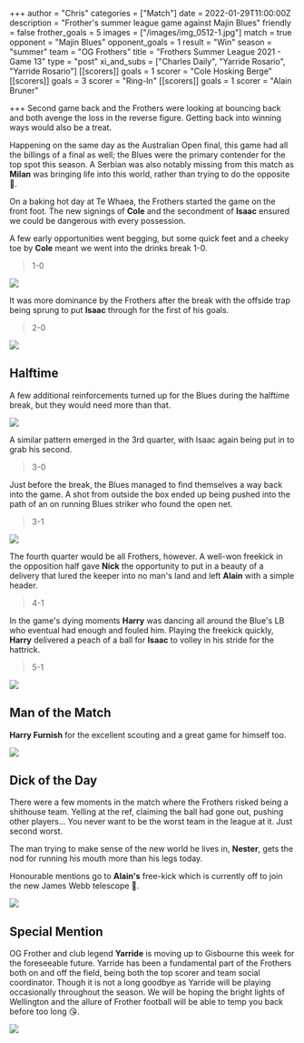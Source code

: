 +++
author = "Chris"
categories = ["Match"]
date = 2022-01-29T11:00:00Z
description = "Frother's summer league game against Majin Blues"
friendly = false
frother_goals = 5
images = ["/images/img_0512-1.jpg"]
match = true
opponent = "Majin Blues"
opponent_goals = 1
result = "Win"
season = "summer"
team = "OG Frothers"
title = "Frothers Summer League 2021 - Game 13"
type = "post"
xi_and_subs = ["Charles Daily", "Yarride Rosario", "Yarride Rosario"]
[[scorers]]
goals = 1
scorer = "Cole Hosking Berge"
[[scorers]]
goals = 3
scorer = "Ring-In"
[[scorers]]
goals = 1
scorer = "Alain Bruner"

+++
Second game back and the Frothers were looking at bouncing back and both avenge the loss in the reverse figure. Getting back into winning ways would also be a treat.

Happening on the same day as the Australian Open final, this game had all the billings of a final as well; the Blues were the primary contender for the top spot this season. A Serbian was also notably missing from this match as **Milan** was bringing life into this world, rather than trying to do the opposite 👀.

On a baking hot day at Te Whaea, the Frothers started the game on the front foot. The new signings of **Cole** and the secondment of **Isaac** ensured we could be dangerous with every possession.

A few early opportunities went begging, but some quick feet and a cheeky toe by **Cole** meant we went into the drinks break 1-0.

> 1-0

![](/images/img_0517-1.jpg)

It was more dominance by the Frothers after the break with the offside trap being sprung to put **Isaac** through for the first of his goals.

> 2-0

![](/images/img_0520-1.jpg)

## Halftime

A few additional reinforcements turned up for the Blues during the halftime break, but they would need more than that.

![](/images/img_0516-1.jpg)

A similar pattern emerged in the 3rd quarter, with Isaac again being put in to grab his second.

> 3-0

Just before the break, the Blues managed to find themselves a way back into the game. A shot from outside the box ended up being pushed into the path of an on running Blues striker who found the open net.

> 3-1

![](/images/img_0525-1.jpg)

The fourth quarter would be all Frothers, however. A well-won freekick in the opposition half gave **Nick** the opportunity to put in a beauty of a delivery that lured the keeper into no man's land and left **Alain** with a simple header.

> 4-1

In the game's dying moments **Harry** was dancing all around the Blue's LB who eventual had enough and fouled him. Playing the freekick quickly, **Harry** delivered a peach of a ball for **Isaac** to volley in his stride for the hattrick.

> 5-1

![](/images/img_0539-1.jpg)

## Man of the Match

**Harry Furnish** for the excellent scouting and a great game for himself too.

![](/images/img_0536-2.jpg)

## Dick of the Day

There were a few moments in the match where the Frothers risked being a shithouse team. Yelling at the ref, claiming the ball had gone out, pushing other players... You never want to be the worst team in the league at it. Just second worst.

The man trying to make sense of the new world he lives in, **Nester**, gets the nod for running his mouth more than his legs today.

Honourable mentions go to **Alain's** free-kick which is currently off to join the new James Webb telescope 🔭.

![](/images/img_0529-1.jpg)

## Special Mention

OG Frother and club legend **Yarride** is moving up to Gisbourne this week for the foreseeable future. Yarride has been a fundamental part of the Frothers both on and off the field, being both the top scorer and team social coordinator. Though it is not a long goodbye as Yarride will be playing occasionally throughout the season. We will be hoping the bright lights of Wellington and the allure of Frother football will be able to temp you back before too long 😘.

![](/images/img_0530-1.jpg)